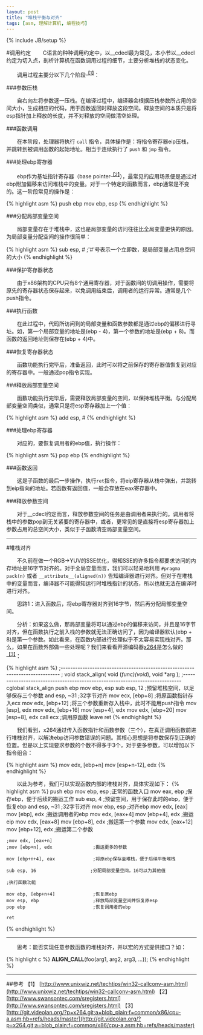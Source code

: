 ```yaml
---
layout: post
title: "堆栈平衡与对齐"
tags: [asm, 理解计算机, 编程技巧]
---
```

{% include JB/setup %}

#调用约定
　　C语言的种种调用约定中，以__cdecl最为常见，本小节以__cdecl约定为切入点，剖析计算机在函数调用过程的细节，主要分析堆栈的状态变化。

　　调用过程主要分以下几个阶段<sup>[【1】](#【1】)</sup>：

###参数压栈

　　自右向左将参数逐一压栈。在编译过程中，编译器会根据压栈参数所占用的空间大小，生成相应的代码，用于函数返回时释放这段空间。释放空间的本质只是将esp指针加上释放的长度，并不对释放的空间做清空处理。

###函数调用

　　在本阶段，处理器将执行 `call` 指令，具体操作是：将指令寄存器eip压栈，并跳转到被调用函数的起始地址。相当于连续执行了 `push` 和 `jmp` 指令。

###处理ebp寄存器

　　ebp作为基址指针寄存器（base pointer<sup>[【2】](#【2】)</sup>），最常见的应用场景便是通过对ebp附加偏移来访问堆栈中的变量。对于一个特定的函数而言，ebp通常是不变的。这一阶段常见的操作是：

{% highlight asm %}
    push ebp
    mov ebp, esp
{% endhighlight %}

###分配局部变量空间

　　局部变量存在于堆栈中，这也是局部变量的访问往往比全局变量更快的原因。为局部变量分配空间的操作很简单：

{% highlight asm %}
    sub esp, #      ;'#'号表示一个立即数，是局部变量占用总空间的大小
{% endhighlight %}

###保护寄存器状态

　　由于x86架构的CPU只有8个通用寄存器，对于函数间的切调用操作，需要将原先的寄存器状态保存起来，以免调用结束后，调用者的运行异常。通常是几个push指令。

###执行函数

　　在此过程中，代码所访问到的局部变量和函数参数都是通过ebp的偏移进行寻址。如，第一个局部变量的地址是(ebp - 4)，第一个参数的地址是(ebp + 8)。而函数的返回地址则保存在(ebp + 4)中。

###恢复寄存器状态

　　函数功能执行完毕后，准备返回，此时可以将之前保存的寄存器值恢复到对应的寄存器中。一般通过pop指令实现。

###释放局部变量空间

　　函数功能执行完毕后，需要释放局部变量的空间，以保持堆栈平衡。与分配局部变量空间类似，通常只是将esp寄存器加上一个值：

{% highlight asm %}
    add esp, #
{% endhighlight %}

###处理ebp寄存器

　　对应的，要恢复调用者的ebp值，执行操作：

{% highlight asm %}
    pop ebp
{% endhighlight %}

###函数返回

　　这是子函数的最后一步操作，执行`ret`指令，将eip寄存器从栈中弹出，并跳转到eip指向的地址。若函数有返回值，一般会存放在eax寄存器中。

###释放参数空间

　　对于__cdecl约定而言，释放参数空间的任务是由调用者来执行的。调用者将栈中的参数pop到无关紧要的寄存器中，或者，更常见的是直接将esp寄存器加上参数占用的总空间大小，类似于子函数清空局部变量空间。

************************************************************

#堆栈对齐

　　不久前在做一个RGB->YUV的SSE优化，得知SSE的许多指令都要求访问的内存地址是16字节对齐的。对于全局变量而言，我们可以轻易地利用 `#pragma pack(n)` 或者 `__attribute__(aligned(n))` 告知编译器进行对齐。但对于在堆栈中的变量而言，编译器不可能得知运行时堆栈指针的状态，所以也就无法在编译时进行对齐。

　　思路1：进入函数后，将ebp寄存器对齐到16字节，然后再分配局部变量空间。

　　分析：如果这么做，那局部变量将可以通过ebp的偏移来访问，并且是16字节对齐，但在函数执行之前入栈的参数就无法正确访问了，因为编译器默认(ebp + 8)是第一个参数。如此看来，在函数内部进行处理似乎不太容易实现栈对齐。那么，如果在函数外部做一些处理呢？我们来看看开源编码器[x264](http://www.videolan.org/developers/x264.html)是怎么做的<sup>[【3】](#【3】)</sup>：

{% highlight asm %}
;-----------------------------------------------------------------------------
; void stack_align( void (*func)(void*), void *arg );
;-----------------------------------------------------------------------------
cglobal stack_align
    push ebp
    mov  ebp, esp
    sub  esp, 12                ;预留堆栈空间，以足够保存三个参数
    and  esp, ~31               ;32字节对齐
    mov  ecx, [ebp+8]           ;将原函数指针存入ecx
    mov  edx, [ebp+12]          ;将三个参数重新存入栈中，此时不能用push指令
    mov  [esp], edx
    mov  edx, [ebp+16]
    mov  [esp+4], edx
    mov  edx, [ebp+20]
    mov  [esp+8], edx
    call ecx                    ;调用原函数
    leave
    ret
{% endhighlight %}

　　我们看到，x264通过传入函数指针和函数参数（三个），在真正调用函数前进行堆栈对齐，以解决ebp访问参数错误的问题。其核心思想是将参数保存到正确的位置。但是以上实现要求参数的个数不得多于3个，对于更多参数，可以增加以下指令组合：

{% highlight asm %}
    mov edx, [ebp+n]
    mov [esp+n-12], edx
{% endhighlight %}

　　以此为参考，我们可以实现函数内部的堆栈对齐，具体实现如下：
{% highlight asm %}
    push ebp
    mov ebp, esp                    ;正常的函数入口
    mov eax, ebp                    ;保存ebp，便于后续的搬运工作
    sub esp, 4                      ;预留空间，用于保存此时的ebp，便于恢复ebp
    and esp, ~31                    ;32字节对齐
    mov ebp, esp                    ;对齐ebp
    mov edx, [eax]
    mov [ebp], edx                  ;搬运调用者的ebp
    mov edx, [eax+4]
    mov [ebp+4], edx                ;搬运eip
    mov edx, [eax+8]
    mov [ebp+8], edx                ;搬运第一个参数
    mov edx, [eax+12]
    mov [ebp+12], edx               ;搬运第二个参数

    ;mov edx, [eax+n]
    ;mov [ebp+n], edx               ;搬运更多的参数

    mov [ebp+n+4], eax              ;将原ebp保存至堆栈，便于后续平衡堆栈

    sub esp, 16                    ;分配局部变量空间，16可以为其他值

    ;执行函数功能

    mov ebp, [ebp+n+4]              ;恢复原ebp
    mov esp, ebp                    ;释放局部变量空间并恢复原esp
    pop ebp                         ;恢复调用者的ebp

    ret

{% endhighlight %}

************************************************************

　　思考：能否实现任意参数函数的堆栈对齐，并以宏的方式提供接口？如：

{% highlight c %}
    __ALIGN_CALL__(foo(arg1, arg2, arg3, ...));
{% endhighlight %}

************************************************************

##参考
<span id="【1】"></span>【1】 [http://www.unixwiz.net/techtips/win32-callconv-asm.html](http://www.unixwiz.net/techtips/win32-callconv-asm.html)
<span id="【2】"></span>【2】 [http://www.swansontec.com/sregisters.html](http://www.swansontec.com/sregisters.html)
<span id="【3】"></span>【3】 [http://git.videolan.org/?p=x264.git;a=blob_plain;f=common/x86/cpu-a.asm;hb=refs/heads/master](http://git.videolan.org/?p=x264.git;a=blob_plain;f=common/x86/cpu-a.asm;hb=refs/heads/master)